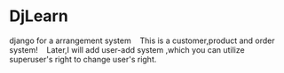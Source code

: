 # DjLearn
django for a arrangement system
&nbsp;&nbsp; This is a customer,product and order system!
&nbsp;&nbsp; Later,I will add user-add system ,which you can utilize superuser's right to change user's right.
